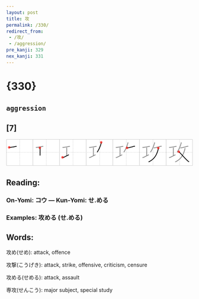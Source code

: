 ```yaml
---
layout: post
title: 攻
permalink: /330/
redirect_from:
 - /攻/
 - /aggression/
pre_kanji: 329
nex_kanji: 331
---
```


# {330}

## `aggression`

## [7]

<div class="stroke"><img src="../images/E694BB.png" /></div>

## Reading:

### On-Yomi: コウ &mdash; Kun-Yomi: せ.める

### Examples: 攻める (せ.める)

## Words:

攻め(せめ): attack, offence

攻撃(こうげき): attack, strike, offensive, criticism, censure

攻める(せめる): attack, assault

専攻(せんこう): major subject, special study
